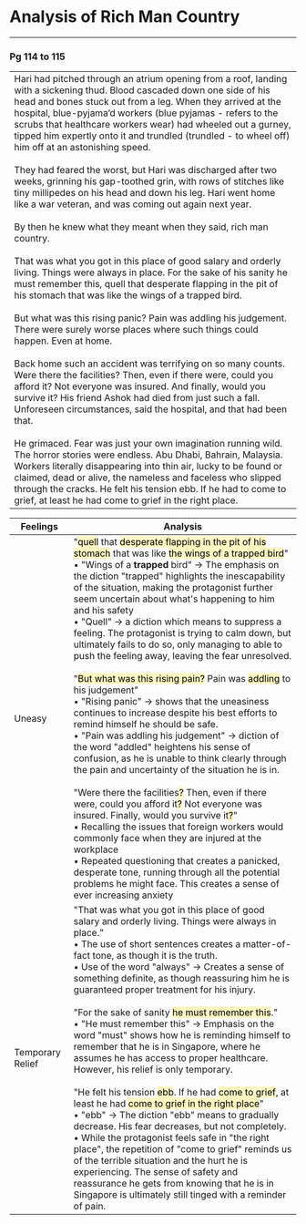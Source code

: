 # Analysis of Rich Man Country

---

### Pg 114 to 115

|                                                                                                                                                                                                                                                                                                                                                                                                                                                                                                                                                                                                                                                                                                                                                                                                                                                                                                                                                                                                                                                                                                                                                                                                                                                                                                                                                                                                                                                                                                                                                                                                                                                                                                                                                                                                                                                                                                                        |
| ---------------------------------------------------------------------------------------------------------------------------------------------------------------------------------------------------------------------------------------------------------------------------------------------------------------------------------------------------------------------------------------------------------------------------------------------------------------------------------------------------------------------------------------------------------------------------------------------------------------------------------------------------------------------------------------------------------------------------------------------------------------------------------------------------------------------------------------------------------------------------------------------------------------------------------------------------------------------------------------------------------------------------------------------------------------------------------------------------------------------------------------------------------------------------------------------------------------------------------------------------------------------------------------------------------------------------------------------------------------------------------------------------------------------------------------------------------------------------------------------------------------------------------------------------------------------------------------------------------------------------------------------------------------------------------------------------------------------------------------------------------------------------------------------------------------------------------------------------------------------------------------------------------------------- |
| Hari had pitched through an atrium opening from a roof, landing with a sickening thud. Blood cascaded down one side of his head and bones stuck out from a leg. When they arrived at the hospital, blue-pyjama’d workers (blue pyjamas - refers to the scrubs that healthcare workers wear) had wheeled out a gurney, tipped him expertly onto it and trundled (trundled - to wheel off) him off at an astonishing speed. <br><br>They had feared the worst, but Hari was discharged after two weeks, grinning his gap-toothed grin, with rows of stitches like tiny millipedes on his head and down his leg. Hari went home like a war veteran, and was coming out again next year. <br><br>By then he knew what they meant when they said, rich man country. <br><br>That was what you got in this place of good salary and orderly living. Things were always in place. For the sake of his sanity he must remember this, quell that desperate flapping in the pit of his stomach that was like the wings of a trapped bird. <br><br>But what was this rising panic? Pain was addling his judgement. There were surely worse places where such things could happen. Even at home. <br><br>Back home such an accident was terrifying on so many counts. Were there the facilities? Then, even if there were, could you afford it? Not everyone was insured. And finally, would you survive it? His friend Ashok had died from just such a fall. Unforeseen circumstances, said the hospital, and that had been that.<br><br>He grimaced. Fear was just your own imagination running wild. The horror stories were endless. Abu Dhabi, Bahrain, Malaysia. Workers literally disappearing into thin air, lucky to be found or claimed, dead or alive, the nameless and faceless who slipped through the cracks. He felt his tension ebb. If he had to come to grief, at least he had come to grief in the right place. |

| Feelings         | Analysis                                                                                                                                                                                                                                                                                                                                                                                                                                                                                                                                                                                                                                                                                                                                                                                                                                                                                                                                                                                                                                                                                                                                                                                                                                                                                                                                                                                                                                                                                                                                                                                                                                                                                                                                                        |
| ---------------- | --------------------------------------------------------------------------------------------------------------------------------------------------------------------------------------------------------------------------------------------------------------------------------------------------------------------------------------------------------------------------------------------------------------------------------------------------------------------------------------------------------------------------------------------------------------------------------------------------------------------------------------------------------------------------------------------------------------------------------------------------------------------------------------------------------------------------------------------------------------------------------------------------------------------------------------------------------------------------------------------------------------------------------------------------------------------------------------------------------------------------------------------------------------------------------------------------------------------------------------------------------------------------------------------------------------------------------------------------------------------------------------------------------------------------------------------------------------------------------------------------------------------------------------------------------------------------------------------------------------------------------------------------------------------------------------------------------------------------------------------------------------- |
| Uneasy           | "<mark style="background: #FFF3A3A6;">quell</mark> that <mark style="background: #FFF3A3A6;">desperate flapping in the pit of his stomach</mark> that was like <mark style="background: #FFF3A3A6;">the wings of a trapped bird</mark>"<br>• "Wings of a **trapped** bird" → The emphasis on the diction "trapped" highlights the inescapability of the situation, making the protagonist further seem uncertain about what's happening to him and his safety<br>• "Quell" → a diction which means to suppress a feeling. The protagonist is trying to calm down, but ultimately fails to do so, only managing to able to push the feeling away, leaving the fear unresolved. <br><br>"<mark style="background: #FFF3A3A6;">But what was this rising pain?</mark> Pain was <mark style="background: #FFF3A3A6;">addling</mark> to his judgement"<br>• "Rising panic" → shows that the uneasiness continues to increase despite his best efforts to remind himself he should be safe.<br>• "Pain was addling his judgement" → diction of the word "addled" heightens his sense of confusion, as he is unable to think clearly through the pain and uncertainty of the situation he is in.<br><br>"Were there the facilities<mark style="background: #FFF3A3A6;">?</mark> Then, even if there were, could you afford it<mark style="background: #FFF3A3A6;">?</mark> Not everyone was insured. Finally, would you survive it<mark style="background: #FFF3A3A6;">?</mark>"<br>• Recalling the issues that foreign workers would commonly face when they are injured at the workplace<br>• Repeated questioning that creates a panicked, desperate tone, running through all the potential problems he might face. This creates a sense of ever increasing anxiety |
| Temporary Relief | "That was what you got in this place of good salary and orderly living. Things were always in place.”<br>• The use of short sentences creates a matter-of-fact tone, as though it is the truth.<br>• Use of the word "always" → Creates a sense of something definite, as though reassuring him he is guaranteed proper treatment for his injury.<br><br>"For the sake of sanity <mark style="background: #FFF3A3A6;">he must remember this</mark>."<br>• "He must remember this" → Emphasis on the word "must" shows how he is reminding himself to remember that he is in Singapore, where he assumes he has access to proper healthcare. However, his relief is only temporary.<br><br>"He felt his tension <mark style="background: #FFF3A3A6;">ebb</mark>. If he had <mark style="background: #FFF3A3A6;">come to grief</mark>, at least he had <mark style="background: #FFF3A3A6;">come to grief in the right place</mark>"<br>• "ebb" → The diction "ebb" means to gradually decrease. His fear decreases, but not completely.<br>• While the protagonist feels safe in "the right place", the repetition of "come to grief" reminds us of the terrible situation and the hurt he is experiencing. The sense of safety and reassurance he gets from knowing that he is in Singapore is ultimately still tinged with a reminder of pain.                                                                                                                                                                                                                                                                                                                                                                                                                 | 

